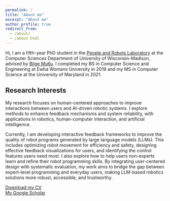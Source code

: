 ```yaml
---
permalink: /
title: "About me"
excerpt: "About me"
author_profile: true
redirect_from:
  - /about/
  - /about.html
---
```


Hi, I am a fifth-year PhD student in the [People and Robots Laboratory](https://peopleandrobots.wisc.edu/staff/kim-callie/) at the Computer Sciences Department of University of Wisconsin-Madison, advised by [Bilge Mutlu](http://bilgemutlu.com). I completed my BS in Computer Science and Engineering at Ewha Womans University in 2019 and my MS in Computer Science at the University of Maryland in 2021.

## Research Interests
My research focuses on human-centered approaches to improve interactions between users and AI-driven robotic systems. I explore methods to enhance feedback mechanisms and system reliability, with applications in robotics, human-computer interaction, and artificial intelligence. 

Currently, I am developing interactive feedback frameworks to improve the quality of robot programs generated by large language models (LLMs). This includes optimizing robot movement for efficiency and safety, designing effective feedback visualizations for users, and identifying the control features users need most. I also explore how to help users non-experts learn and refine their robot programming skills. By integrating user-centered design with systematic evaluation, my work aims to bridge the gap between expert-level programming and everyday users, making LLM-based robotics solutions more robust, accessible, and trustworthy.



[Download my CV](https://drive.google.com/file/d/1Ce_ymS0y0imHZvwUKeUA04CQU2e4Aq7E/view?usp=sharing) \
[My Google Scholar](https://scholar.google.com/citations?user=CbMSclwAAAAJ&hl=en)
